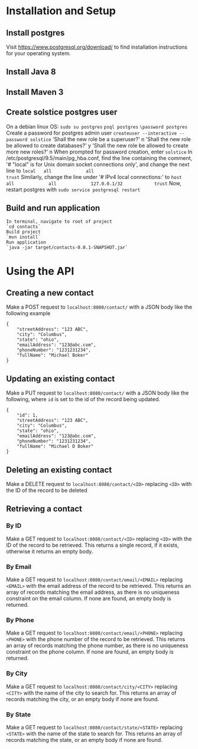 # Installation and Setup
## Install postgres
Visit https://www.postgresql.org/download/ to find installation instructions for your operating system.

## Install Java 8

## Install Maven 3

## Create solstice postgres user
On a debian linux OS:
    `sudo su postgres`
    `psql postgres`
    `\password postgres`
        Create a password for postgres admin user
    `createuser --interactive --password solstice`
    'Shall the new role be a superuser?'  n
    'Shall the new role be allowed to create databases?'  y
    'Shall the new role be allowed to create more new roles?'  n
        When prompted for password creation, enter `solstice`
    In /etc/postgresql/9.5/main/pg_hba.conf, find the line containing the comment, '# "local" is for Unix domain socket connections only', and change the next line to
    `local   all             all                                     trust`
    Similarly, change the line under '# IPv4 local connections:' to 
    `host    all             all             127.0.0.1/32            trust`
    Now, restart postgres with
    `sudo service postgresql restart`
    
## Build and run application
    In terminal, navigate to root of project
    `cd contacts`    
    Build project
    `mvn install`
    Run application
    `java -jar target/contacts-0.0.1-SNAPSHOT.jar`
    

# Using the API
## Creating a new contact
Make a POST request to `localhost:8080/contact/` with a JSON body like the following example
```
{
    "streetAddress": "123 ABC",
    "city": "Columbus",
    "state": "ohio",
    "emailAddress": "123@abc.com",
    "phoneNumber": "1231231234",
    "fullName": "Michael Boker"
}
```

## Updating an existing contact
Make a PUT request to `localhost:8080/contact/` with a JSON body like the following, where `id` is set to the id of the record being updated.
```
{
    "id": 1,
    "streetAddress": "123 ABC",
    "city": "Columbus",
    "state": "ohio",
    "emailAddress": "123@abc.com",
    "phoneNumber": "1231231234",
    "fullName": "Michael D Boker"
}
```

## Deleting an existing contact
Make a DELETE request to `localhost:8080/contact/<ID>` replacing `<ID>` with the ID of the record to be deleted

## Retrieving a contact
### By ID
Make a GET request to `localhost:8080/contact/<ID>` replacing `<ID>` with the ID of the record to be retrieved.  This returns a single record, if it exists, otherwise it returns an empty body.
### By Email
Make a GET request to `localhost:8080/contact/email/<EMAIL>` replacing `<EMAIL>` with the email address of the record to be retrieved.  This returns an array of records matching the email address, as there is no uniqueness constraint on the email column.  If none are found, an empty body is returned.
### By Phone
Make a GET request to `localhost:8080/contact/email/<PHONE>` replacing `<PHONE>` with the phone number of the record to be retrieved. This returns an array of records matching the phone number, as there is no uniqueness constraint on the phone column.  If none are found, an empty body is returned.
### By City
Make a GET request to `localhost:8080/contact/city/<CITY>` replacing `<CITY>` with the name of the city to search for.  This returns an array of records matching the city, or an empty body if none are found.
### By State
Make a GET request to `localhost:8080/contact/state/<STATE>` replacing `<STATE>` with the name of the state to search for.  This returns an array of records matching the state, or an empty body if none are found.

